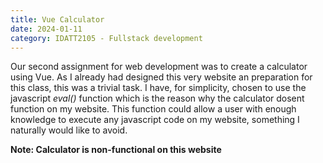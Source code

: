 ```yaml
---
title: Vue Calculator
date: 2024-01-11
category: IDATT2105 - Fullstack development
---
```


Our second assignment for web development was to create a calculator using Vue. As I already had 
designed this very website an preparation for this class, this was a trivial task. I have, for 
simplicity, chosen to use the javascript *eval()* function which is the reason why the calculator 
dosent function on my website. This function could allow a user with enough knowledge to execute 
any javascript code on my website, something I naturally would like to avoid.

**Note: Calculator is non-functional on this website**